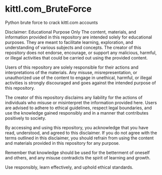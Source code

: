 # kittl.com_BruteForce
Python brute force to crack kittl.com accounts 

Disclaimer: Educational Purpose Only
The content, materials, and information provided in this repository are intended solely for educational purposes. They are meant to facilitate learning, exploration, and understanding of various subjects and concepts. The creator of this repository does not endorse, encourage, or support any malicious, harmful, or illegal activities that could be carried out using the provided content.

Users of this repository are solely responsible for their actions and interpretations of the materials. Any misuse, misrepresentation, or unauthorized use of the content to engage in unethical, harmful, or illegal activities is strongly discouraged and goes against the intended purpose of this repository.

The creator of this repository disclaims any liability for the actions of individuals who misuse or misinterpret the information provided here. Users are advised to adhere to ethical guidelines, respect legal boundaries, and use the knowledge gained responsibly and in a manner that contributes positively to society.

By accessing and using this repository, you acknowledge that you have read, understood, and agreed to this disclaimer. If you do not agree with the terms outlined in this disclaimer, you should refrain from using the content and materials provided in this repository for any purpose.

Remember that knowledge should be used for the betterment of oneself and others, and any misuse contradicts the spirit of learning and growth.

Use responsibly, learn effectively, and uphold ethical standards.
